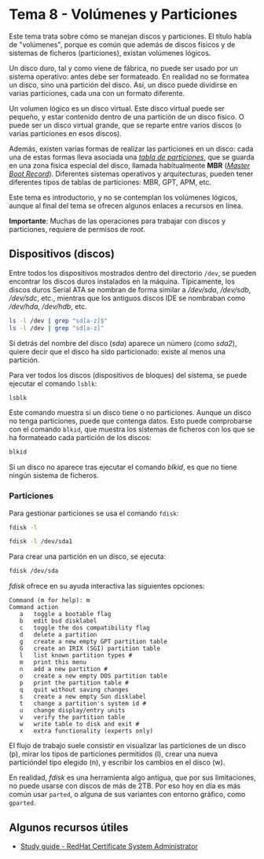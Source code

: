 # Tema 8 - Volúmenes y Particiones

Este tema trata sobre cómo se manejan discos y particiones. El título habla de "volúmenes", porque es común que además de discos físicos y de sistemas de ficheros (particiones), existan volúmenes lógicos.

Un disco duro, tal y como viene de fábrica, no puede ser usado por un sistema operativo: antes debe ser formateado. En realidad no se formatea un disco, sino una partición del disco. Así, un disco puede dividirse en varias particiones, cada una con un formato diferente. 

Un volumen lógico es un disco virtual. Este disco virtual puede ser pequeño, y estar contenido dentro de una partición de un disco físico. O puede ser un disco virtual grande, que se reparte entre varios discos (o varias particiones en esos discos).

Además, existen varias formas de realizar las particiones en un disco: cada una de estas formas lleva asociada una *[tabla de particiones](https://es.wikipedia.org/wiki/Tabla_de_particiones)*, que se guarda en una zona física especial del disco, llamada habitualmente **MBR** (*[Master Boot Record](https://es.wikipedia.org/wiki/Registro_de_arranque_principal)*). Diferentes sistemas operativos y arquitecturas, pueden tener diferentes tipos de tablas de particiones: MBR, GPT, APM, etc.

Este tema es introductorio, y no se contemplan los volúmenes lógicos, aunque al final del tema se ofrecen algunos enlaces a recursos en línea.

**Importante**: Muchas de las operaciones para trabajar con discos y particiones, requiere de permisos de *root*.

## Dispositivos (discos)

Entre todos los dispositivos mostrados dentro del directorio `/dev`, se pueden encontrar los discos duros instalados en la máquina. Típicamente, los discos duros Serial ATA se nombran de forma similar a */dev/sda*, */dev/sdb*, */dev/sdc*, etc., mientras que los antiguos discos IDE se nombraban como */dev/hda*, */dev/hdb*, etc.

```bash
ls -l /dev | grep "sd[a-z]$"
ls -l /dev | grep "sd[a-z]"

```

Si detrás del nombre del disco (*sda*) aparece un número (como *sda2*), quiere decir que el disco ha sido particionado: existe al menos una partición. 

Para ver todos los discos (dispositivos de bloques) del sistema, se puede ejecutar el comando `lsblk`:

```bash
lsblk

```

Este comando muestra si un disco tiene o no particiones. Aunque un disco no tenga particiones, puede que contenga datos. Esto puede comprobarse con el comando `blkid`, que muestra los sistemas de ficheros con los que se ha formateado cada partición de los discos:

```bash
blkid

```

Si un disco no aparece tras ejecutar el comando *blkid*, es que no tiene ningún sistema de ficheros.

### Particiones

Para gestionar particiones se usa el comando `fdisk`:

```bash
fdisk -l

fdisk -l /dev/sda1

```

Para crear una partición en un disco, se ejecuta:

```bash
fdisk /dev/sda

```

*fdisk* ofrece en su ayuda interactiva las siguientes opciones:

```text
Command (m for help): m
Command action
   a   toggle a bootable flag
   b   edit bsd disklabel
   c   toggle the dos compatibility flag
   d   delete a partition
   g   create a new empty GPT partition table
   G   create an IRIX (SGI) partition table
   l   list known partition types #
   m   print this menu
   n   add a new partition #
   o   create a new empty DOS partition table
   p   print the partition table #
   q   quit without saving changes
   s   create a new empty Sun disklabel
   t   change a partition's system id #
   u   change display/entry units
   v   verify the partition table
   w   write table to disk and exit #
   x   extra functionality (experts only)

```

El flujo de trabajo suele consistir en visualizar las particiones de un disco (p), mirar los tipos de particiones permitidos (l), crear una nueva particióndel tipo elegido (n), y escribir los cambios en el disco (w).

En realidad, *fdisk* es una herramienta algo antigua, que por sus limitaciones, no puede usarse con discos de más de 2TB. Por eso hoy en día es más común usar `parted`, o alguna de sus variantes con entorno gráfico, como `gparted`.

## Algunos recursos útiles

- [Study guide - RedHat Certificate System Administrator](https://codingbee.net/rhcsa)
